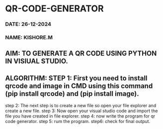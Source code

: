 # QR-CODE-GENERATOR

### DATE: 26-12-2024

### NAME: KISHORE.M

## AIM: TO GENERATE A QR CODE USING PYTHON IN VISIUAL STUDIO.

## ALGORITHM: STEP 1: First you need to install qrcode and image in CMD using this command (pip install qrcode) and (pip install image).
step 2: The next step is to create a new file so open your file explorer and create a new file.
step 3: Now  open your visual studio code and import the file you have created in file explorer.
step 4: now write the program for qr code generator.
step 5: rum the program.
step6: check for final output.



